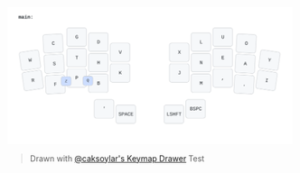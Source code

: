 ![Asfoora Layout](https://raw.githubusercontent.com/ochief/zmk-config/refs/heads/master/img/wizza.svg)
> Drawn with [@caksoylar's Keymap Drawer](https://github.com/caksoylar/keymap-drawer)
Test
